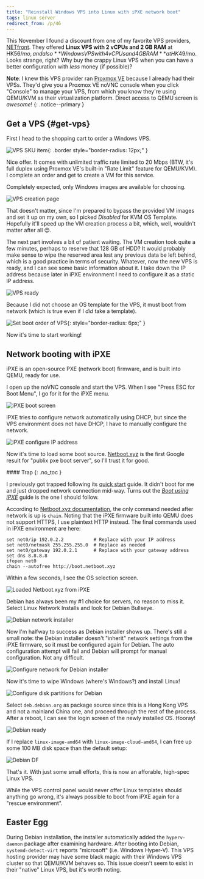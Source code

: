 ```yaml
---
title: "Reinstall Windows VPS into Linux with iPXE network boot"
tags: linux server
redirect_from: /p/46
---
```


This November I found a discount from one of my favorite VPS providers, [NETfront][aff]. They offered **Linux VPS with 2 vCPUs and 2 GB RAM** at HK$56/mo, and also **Windows VPS with 4 vCPUs and 4 GB RAM** at HK$49/mo. Looks strange, right? Why buy the crappy Linux VPS when you can have a better configuration with *less* money (if possible)?

**Note**: I knew this VPS provider ran [Proxmox VE][pve] because I already had their VPSs. They'd give you a Proxmox VE noVNC console when you click "Console" to manage your VPS, from which you know they're using QEMU/KVM as their virtualization platform. Direct access to QEMU screen is *awesome*!
{: .notice--primary }

## Get a VPS {#get-vps}

First I head to the shopping cart to order a Windows VPS.

![VPS SKU item](/image/linux/ipxe/vps-buy.png){: .border style="border-radius: 12px;" }

Nice offer. It comes with unlimited traffic rate limited to 20 Mbps (BTW, it's full duplex using Proxmox VE's built-in "Rate Limit" feature for QEMU/KVM). I complete an order and get to create a VM for this service.

Completely expected, only Windows images are available for choosing.

![VPS creation page](/image/linux/ipxe/vps-create.png)

That doesn't matter, since I'm prepared to bypass the provided VM images and set it up on my own, so I picked *Disabled* for KVM OS Template. Hopefully it'll speed up the VM creation process a bit, which, well, wouldn't matter after all 😊.

The next part involves a bit of patient waiting. The VM creation took quite a few minutes, perhaps to reserve that 128 GB of HDD? It would probably make sense to wipe the reserved area lest any previous data be left behind, which is a good practice in terms of security. Whatever, now the new VPS is ready, and I can see some basic information about it. I take down the IP address because later in iPXE environment I need to configure it as a static IP address.

![VPS ready](/image/linux/ipxe/vps-status.png)

Because I did not choose an OS template for the VPS, it must boot from network (which is true even if I *did* take a template).

![Set boot order of VPS](/image/linux/ipxe/vps-boot-order.png){: style="border-radius: 6px;" }

Now it's time to start working!

## Network booting with iPXE

iPXE is an open-source PXE (network boot) firmware, and is built into QEMU, ready for use.

I open up the noVNC console and start the VPS. When I see "Press ESC for Boot Menu", I go for it for the iPXE menu.

![iPXE boot screen](/image/linux/ipxe/ipxe-boot.png)

iPXE tries to configure network automatically using DHCP, but since the VPS environment does not have DHCP, I have to manually configure the network.

![iPXE configure IP address](/image/linux/ipxe/ipxe-config.png)

Now it's time to load some boot source. [Netboot.xyz][netboot] is the first Google result for "publix pxe boot server", so I'll trust it for good.

<div class="notice--danger" markdown="1">
#### <i class="fas fa-bug"></i> Trap
{: .no_toc }

I previously got trapped following its [quick start][netboot.quickstart] guide. It didn't boot for me and just dropped network connection mid-way. Turns out the [*Boot using iPXE*][netboot] guide is the one I should follow.
</div>

According to [Netboot.xyz documentation][netboot], the only command needed after network is up is `chain`. Noting that the iPXE firmware built into QEMU does not support HTTPS, I use plaintext HTTP instead. The final commands used in iPXE environment are here:

```shell
set net0/ip 192.0.2.2           # Replace with your IP address
set net0/netmask 255.255.255.0  # Replace as needed
set net0/gateway 192.0.2.1      # Replace with your gateway address
set dns 8.8.8.8
ifopen net0
chain --autofree http://boot.netboot.xyz
```

Within a few seconds, I see the OS selection screen.

![Loaded Netboot.xyz from iPXE](/image/linux/ipxe/ipxe-netboot.xyz.png)

Debian has always been my #1 choice for servers, no reason to miss it. Select Linux Network Installs and look for Debian Bullseye.

![Debian network installer](/image/linux/ipxe/ipxe-install-debian.png)

Now I'm halfway to success as Debian installer shows up. There's still a small note: the Debian installer doesn't "inherit" network settings from the iPXE firmware, so it must be configured again for Debian. The auto configuration attempt will fail and Debian will prompt for manual configuration. Not any difficult.

![Configure network for Debian installer](/image/linux/ipxe/ipxe-install-debian-network.png)

Now it's time to wipe Windows (where's Windows?) and install Linux!

![Configure disk partitions for Debian](/image/linux/ipxe/ipxe-install-debian-disk.png)

Select `deb.debian.org` as package source since this is a Hong Kong VPS and not a mainland China one, and proceed through the rest of the process. After a reboot, I can see the login screen of the newly installed OS. Hooray!

![Debian ready](/image/linux/ipxe/debian-ok.png)

If I replace `linux-image-amd64` with `linux-image-cloud-amd64`, I can free up some 100 MB disk space than the default setup:

![Debian DF](/image/linux/ipxe/debian-df.png)

That's it. With just some small efforts, this is now an afforable, high-spec Linux VPS.

While the VPS control panel would never offer Linux templates should anything go wrong, it's always possible to boot from iPXE again for a "rescue environment".

## Easter Egg

During Debian installation, the installer automatically added the `hyperv-daemon` package after examining hardware. After booting into Debian, `systemd-detect-virt` reports "microsoft" (i.e. Windows Hyper-V). This VPS hosting provider may have some black magic with their Windows VPS cluster so that QEMU/KVM behaves so. This issue doesn't seem to exist in their "native" Linux VPS, but it's worth noting.


  [aff]: https://go.ibugone.com/vps-hk
  [pve]: https://www.proxmox.com/en/proxmox-ve
  [netboot]: https://netboot.xyz/docs/booting/ipxe
  [netboot.quickstart]: https://netboot.xyz/docs/quick-start
  [ipxe-set]: https://ipxe.org/cmd/set
